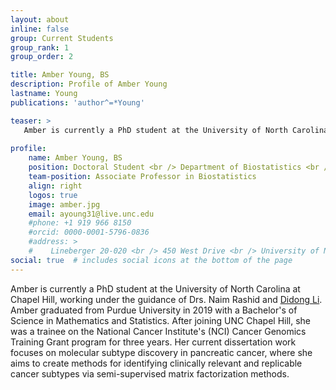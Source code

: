 ```yaml
---
layout: about
inline: false
group: Current Students
group_rank: 1
group_order: 2

title: Amber Young, BS
description: Profile of Amber Young
lastname: Young
publications: 'author^=*Young'

teaser: >
   Amber is currently a PhD student at the University of North Carolina at Chapel Hill, working under the guidance of Drs. Naim Rashid and [Didong Li](https://sites.google.com/view/didongli/). Amber graduated from Purdue University in 2019 with a Bachelor's of Science in Mathematics and Statistics.
   
profile:
    name: Amber Young, BS
    position: Doctoral Student <br /> Department of Biostatistics <br /> Gillings School of Global Public Health
    team-position: Associate Professor in Biostatistics
    align: right 
    logos: true
    image: amber.jpg
    email: ayoung31@live.unc.edu
    #phone: +1 919 966 8150
    #orcid: 0000-0001-5796-0836
    #address: >
    #    Lineberger 20-020 <br /> 450 West Drive <br /> University of North Carolina at Chapel Hill <br />Chapel Hill, NC, 27599
social: true  # includes social icons at the bottom of the page        
---
```


Amber is currently a PhD student at the University of North Carolina at Chapel Hill, working under the guidance of Drs. Naim Rashid and [Didong Li](https://sites.google.com/view/didongli/). Amber graduated from Purdue University in 2019 with a Bachelor's of Science in Mathematics and Statistics. After joining UNC Chapel Hill, she was a trainee on the National Cancer Institute's (NCI) Cancer Genomics Training Grant program for three years. Her current dissertation work focuses on molecular subtype discovery in pancreatic cancer, where she aims to create methods for identifying clinically relevant and replicable cancer subtypes via semi-supervised matrix factorization methods.
